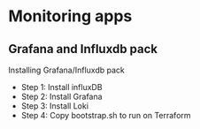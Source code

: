 # Monitoring apps

## Grafana and Influxdb pack ##

Installing Grafana/Influxdb pack

- Step 1: Install influxDB
- Step 2: Install Grafana
- Step 3: Install Loki
- Step 4: Copy bootstrap.sh to run on Terraform

